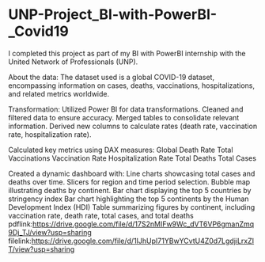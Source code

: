 # UNP-Project_BI-with-PowerBI-_Covid19
I completed this project as part of my BI with PowerBI internship with the United Network of Professionals (UNP).

About the data: The dataset used is a global COVID-19 dataset, encompassing information on cases, deaths, vaccinations, hospitalizations, and related metrics worldwide.

Transformation: Utilized Power BI for data transformations. Cleaned and filtered data to ensure accuracy. Merged tables to consolidate relevant information. Derived new columns to calculate rates (death rate, vaccination rate, hospitalization rate).

Calculated key metrics using DAX measures: Global Death Rate Total Vaccinations Vaccination Rate Hospitalization Rate Total Deaths Total Cases

Created a dynamic dashboard with: Line charts showcasing total cases and deaths over time. Slicers for region and time period selection. Bubble map illustrating deaths by continent. Bar chart displaying the top 5 countries by stringency index Bar chart highlighting the top 5 continents by the Human Development Index (HDI) Table summarizing figures by continent, including vaccination rate, death rate, total cases, and total deaths
pdflink:https://drive.google.com/file/d/17S2nMIFw9Wc_dVT6VP6gmanZmq9Dj_TJ/view?usp=sharing
filelink:https://drive.google.com/file/d/1IJhUpI71YBwYCvtU4Z0d7LgdjiLrxZIT/view?usp=sharing
